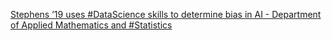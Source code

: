 [Stephens ’19 uses #DataScience skills to determine bias in AI - Department of Applied Mathematics and #Statistics](https://qi.tc/qi/111317)